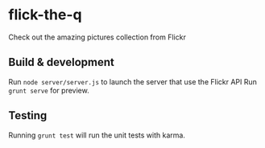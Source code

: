 # flick-the-q

Check out the amazing pictures collection from Flickr

## Build & development

Run `node server/server.js` to launch the server that use the Flickr API
Run `grunt serve` for preview.

## Testing

Running `grunt test` will run the unit tests with karma.

